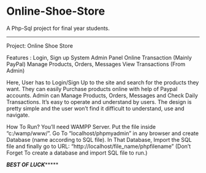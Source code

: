 # Online-Shoe-Store
A Php-Sql project for final year students. 

***************************************************************
Project: Online Shoe Store

Features :
Login, Sign up System
Admin Panel
Online Transaction (Mainly PayPal)
Manage Products, Orders, Messages
View Transactions (From Admin)

Here, User has to Login/Sign Up to the site and search for the products they want.
They can easily Purchase products online with help of Paypal accounts.
Admin can Manage Products, Orders, Messages and Check Daily Transactions.
It’s easy to operate and understand by users.
The design is pretty simple and the user won’t find it difficult to understand, use and navigate.

How To Run?
You’ll need WAMPP Server. Put the file inside “c:/wamp/www/”.
Go To “localhost/phpmyadmin” in any browser and create Database (name according to SQL file).
In That Database, Import the SQL file and finally go to URL: “http://localhost/file_name/phpfilename”
(Don’t Forget To create a database and import SQL file to run.)

***********************BEST OF LUCK****************************

